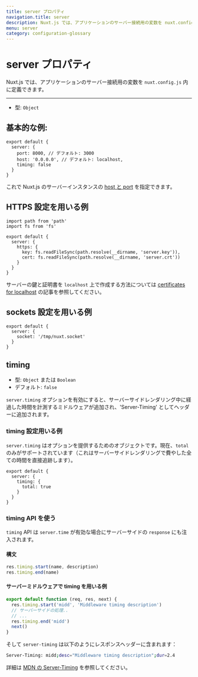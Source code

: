 ```yaml
---
title: server プロパティ
navigation.title: server
description: Nuxt.js では、アプリケーションのサーバー接続用の変数を nuxt.config.js 内に定義できます。
menu: server
category: configuration-glossary
---
```

# server プロパティ

Nuxt.js では、アプリケーションのサーバー接続用の変数を `nuxt.config.js` 内に定義できます。

---

- 型: `Object`

## 基本的な例:

```js{}[nuxt.config.js]
export default {
  server: {
    port: 8000, // デフォルト: 3000
    host: '0.0.0.0', // デフォルト: localhost,
    timing: false
  }
}
```

これで Nuxt.js のサーバーインスタンスの [host と port](/docs/features/configuration#edit-host-and-port) を指定できます。

## HTTPS 設定を用いる例

```js{}[nuxt.config.js]
import path from 'path'
import fs from 'fs'

export default {
  server: {
    https: {
      key: fs.readFileSync(path.resolve(__dirname, 'server.key')),
      cert: fs.readFileSync(path.resolve(__dirname, 'server.crt'))
    }
  }
}
```

サーバーの鍵と証明書を `localhost` 上で作成する方法については [certificates for localhost](https://letsencrypt.org/docs/certificates-for-localhost/) の記事を参照してください。

## sockets 設定を用いる例

```js{}[nuxt.config.js]
export default {
  server: {
    socket: '/tmp/nuxt.socket'
  }
}
```

## timing

- 型: `Object` または `Boolean`
- デフォルト: `false`

`server.timing` オプションを有効にすると、サーバーサイドレンダリング中に経過した時間を計測するミドルウェアが追加され、'Server-Timing' としてヘッダーに追加されます。

### timing 設定用いる例

`server.timing` はオプションを提供するためのオブジェクトです。現在、`total` のみがサポートされています（これはサーバーサイドレンダリングで費やした全ての時間を直接追跡します）。

```js{}[nuxt.config.js]
export default {
  server: {
    timing: {
      total: true
    }
  }
}
```

### timing API を使う

`timing` API は `server.time` が有効な場合にサーバーサイドの `response` にも注入されます。

#### 構文

```js
res.timing.start(name, description)
res.timing.end(name)
```

#### サーバーミドルウェアで timing を用いる例

```js
export default function (req, res, next) {
  res.timing.start('midd', 'Middleware timing description')
  // サーバーサイドの処理..
  // ...
  res.timing.end('midd')
  next()
}
```

そして `server-timing` は以下のようにレスポンスヘッダーに含まれます：

```bash
Server-Timing: midd;desc="Middleware timing description";dur=2.4
```

詳細は [MDN の Server-Timing](https://developer.mozilla.org/en-US/docs/Web/HTTP/Headers/Server-Timing) を参照してください。
